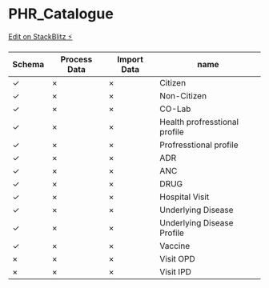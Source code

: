 # PHR_Catalogue

[Edit on StackBlitz ⚡️](https://stackblitz.com/edit/github-vw53ny)


| Schema  | Process Data| Import Data | name |
|---|---|---|---|
| &check; | &times; | &times; | Citizen |
| &check; | &times; | &times; | Non-Citizen |
| &check; | &times; | &times; | CO-Lab |
| &check; | &times; | &times; | Health profresstional profile |
| &check; | &times; | &times; | Profresstional profile |
| &check; | &times; | &times; | ADR |
| &check; | &times; | &times; | ANC |
| &check; | &times; | &times; | DRUG |
| &check; | &times; | &times; | Hospital Visit |
| &check; | &times; | &times; | Underlying Disease |
| &check; | &times; | &times; | Underlying Disease Profile |
| &check; | &times; | &times; | Vaccine |
| &times; | &times; | &times; | Visit OPD |
| &times; | &times; | &times; | Visit IPD |

